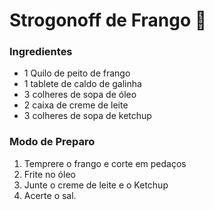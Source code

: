 # Strogonoff de Frango :chicken:



### Ingredientes

- 1 Quilo de peito de frango
- 1 tablete de caldo de galinha
- 3 colheres de sopa de óleo
- 2 caixa de creme de leite
- 3 colheres de sopa de ketchup



### Modo de Preparo

1. Temprere o frango e corte em pedaços
2. Frite no óleo
3. Junte o creme de leite e o Ketchup
4. Acerte o sal.



